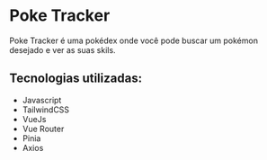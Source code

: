# Poke Tracker
Poke Tracker é uma pokédex onde você pode buscar um pokémon desejado e ver as suas skils.

## Tecnologias utilizadas:
  - Javascript
  - TailwindCSS
  - VueJs
  - Vue Router
  - Pinia
  - Axios
